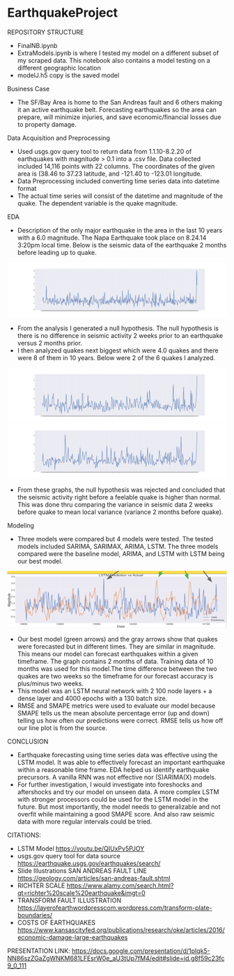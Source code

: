 # EarthquakeProject 

REPOSITORY STRUCTURE
- FinalNB.ipynb
- ExtraModels.ipynb is where I tested my model on a different subset of my scraped data. This notebook also contains a model testing on a different geographic location
- modelJ.h5 copy is the saved model
 
Business Case
- The SF/Bay Area is home to the San Andreas fault and 6 others making it an active earthquake belt. Forecasting earthquakes so the area can prepare, will minimize injuries, and save economic/financial losses due to property damage. 

Data Acquisition and Preprocessing
- Used usgs.gov query tool to return data from 1.1.10-8.2.20 of earthquakes with magnitude > 0.1 into a .csv file. Data collected included 14,116 points with 22 columns. The coordinates of the given area is (38.46 to 37.23 latitude, and -121.40 to -123.01 longitude.
- Data Preprocessing included converting time series data into datetime format
- The actual time series will consist of the datetime and magnitude of the quake. The dependent variable is the quake magnitude.

EDA
- Description of the only major earthquake in the area in the last 10 years with a 6.0 magnitude.  The Napa Earthquake took place on 8.24.14 3:20pm local time. Below is the seismic data of the earthquake 2 months before leading up to quake.

![](images/Napaquake_copy.png)

- From the analysis I generated a null hypothesis. The null hypothesis is there is no difference in seismic activity 2 weeks prior to an earthquake versus 2 months prior. 
- I then analyzed quakes next biggest which were 4.0 quakes and there were 8 of them in 10 years. Below were 2 of the 6 quakes I analyzed.

![](images/quakeA_copy.png)
![](images/quakeB_copy.png)

- From these graphs, the null hypothesis was rejected and concluded that the seismic activity right before a feelable quake is higher than normal. This was done thru comparing the variance in seismic data 2 weeks before quake to mean local variance (variance 2 months before quake).


Modeling
 - Three models were compared but 4 models were tested. The tested models included SARIMA, SARIMAX, ARIMA, LSTM. The three models compared were the baseline model, ARIMA, and LSTM with LSTM being our best model. 
 
 ![](images/FinalLSTM.png)
- Our best model (green arrows) and the gray arrows show that quakes were forecasted but in different times. They are similar in magnitude. This means our model can forecast earthquakes within a given timeframe. The graph contains 2 months of data. Training data of 10 months was used for this model.The time difference between the two quakes are two weeks so the timeframe for our forecast accuracy is plus/minus two weeks. 
- This model was an LSTM neural network with 2 100 node layers + a dense layer and 4000 epochs with a 130 batch size. 
- RMSE and SMAPE metrics were used to evaluate our model because SMAPE tells us the mean absolute percentage error (up and down) telling us how often our predictions were correct. RMSE tells us how off our line plot is from the source. 

CONCLUSION
- Earthquake forecasting using time series data was effective using the  LSTM model. It was able to effectively forecast an important earthquake within a reasonable time frame. EDA helped us identify earthquake precursors. A vanilla RNN was not effective nor (S)ARIMA(X) models. 
- For further investigation, I would investigate into foreshocks and aftershocks and try our model on unseen data. A more complex LSTM with stronger processors could be used for the LSTM model in the future. But most importantly, the model needs to generalizable and not overfit while maintaining a good SMAPE score. And also raw seismic data with more regular intervals could be tried.

CITATIONS:
- LSTM Model https://youtu.be/QIUxPv5PJOY
- usgs.gov query tool for data source https://earthquake.usgs.gov/earthquakes/search/
- Slide Illustrations
 SAN ANDREAS FAULT LINE https://geology.com/articles/san-andreas-fault.shtml
- RICHTER SCALE 
https://www.alamy.com/search.html?qt=richter%20scale%20earthquake&imgt=0
- TRANSFORM FAULT ILLUSTRATION https://layerofearthwordpresscom.wordpress.com/transform-plate-boundaries/
- COSTS OF EARTHQUAKES
https://www.kansascityfed.org/publications/research/oke/articles/2016/economic-damage-large-earthquakes

PRESENTATION LINK:
https://docs.google.com/presentation/d/1pIqk5-NN86szZGaZgWNKM681LFEsrW0e_aU3tUp7fM4/edit#slide=id.g8f59c23fc9_0_111

